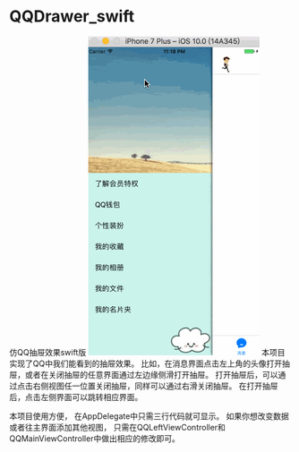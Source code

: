 # QQDrawer_swift
仿QQ抽屉效果swift版
![image](https://github.com/BlacksSky/QQDrawer_swift/blob/master/QQDRAWER.gif?raw=true)
本项目实现了QQ中我们能看到的抽屉效果。
比如，在消息界面点击左上角的头像打开抽屉，或者在关闭抽屉的任意界面通过左边缘侧滑打开抽屉。
打开抽屉后，可以通过点击右侧视图任一位置关闭抽屉，同样可以通过右滑关闭抽屉。 
在打开抽屉后，点击左侧界面可以跳转相应界面。

本项目使用方便，
在AppDelegate中只需三行代码就可显示。
如果你想改变数据或者往主界面添加其他视图，
只需在QQLeftViewController和QQMainViewController中做出相应的修改即可。
